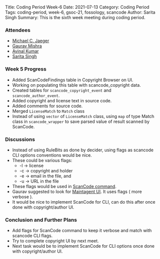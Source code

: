 Title: Coding Period Week-6
Date: 2021-07-13 
Category: Coding Period
Tags: coding-period, week-6, gsoc-21, fossology, scancode
Author: Sarita Singh
Summary: This is the sixth week meeting during coding period.


### Attendees 

- [Michael C. Jaeger](https://github.com/mcjaeger)
- [Gaurav Mishra](https://github.com/GMishx)
- [Avinal Kumar](https://github.com/avinal)
- [Sarita Singh](https://github.com/itssingh)


### Week 5 Progress

- Added ScanCodeFindings table in Copyright Browser on UI.
- Working on populating this table with scancode_copyright data.
- Created tables for `scancode_copyright_event` and `scancode_author_event`.
- Added copyright and license text in source code.
- Added comments for source code.
- Merged `LicenseMatch` to `Match` class
- Instead of using `vector` of `LicenseMatch` class, using `map` of type Match class in `scancode_wrapper` to save parsed value of result scanned by ScanCode.

### Discussions

- Instead of using RuleBits as done by decider, using flags as scancode CLI options conventions would be nice.
- These could be various flags:
    - -l -> license
    - -c -> copyright and holder
    - -e -> email in the file, and
    - -u -> URL in the file
- These flags would be used in [ScanCode command](https://github.com/itssingh/fossology/blob/feat/newagent/scancode-toolkit/src/scancode/agent/scancode_wrapper.cc#L76).
- Gaurav suggested to look for [Maintagent UI](https://github.com/fossology/fossology/blob/master/src/maintagent/ui/maintagent.php#L86). It uses flags ( more verbose ).
- It would be nice to implement ScanCode for CLI, can do this after once done with copyright/author UI.

### Conclusion and Further Plans

- Add flags for ScanCode command to keep it verbose and match with scancode CLI flags.
- Try to complete copyright UI by next meet.
- Next task would be to implement ScanCode for CLI options once done with copyright/author UI.
